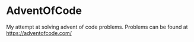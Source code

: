 # AdventOfCode
My attempt at solving advent of code problems. Problems can be found at https://adventofcode.com/
